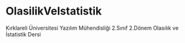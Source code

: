 # OlasilikVeIstatistik
Kırklareli Üniversitesi Yazılım Mühendisliği 2.Sınıf 2.Dönem Olasılık ve İstatistik Dersi
